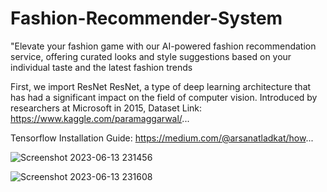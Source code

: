 # Fashion-Recommender-System
"Elevate your fashion game with our AI-powered fashion recommendation service, offering curated looks and style suggestions based on your individual taste and the latest fashion trends

First, we import ResNet ResNet, a type of deep learning architecture that has had a significant impact on the field of computer vision. Introduced by researchers at Microsoft in 2015, 
Dataset Link: https://www.kaggle.com/paramaggarwal/...

Tensorflow Installation Guide: https://medium.com/@arsanatladkat/how...

![Screenshot 2023-06-13 231456](https://github.com/ajoshi222/Fashion-Recommender-System/assets/69758727/59ba453f-f788-4361-b574-8617f16b7b0d)



![Screenshot 2023-06-13 231608](https://github.com/ajoshi222/Fashion-Recommender-System/assets/69758727/d8dc1b79-939c-4110-9622-31b9b0be3891)
